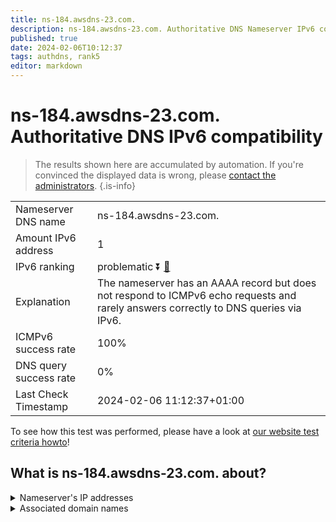 ```yaml
---
title: ns-184.awsdns-23.com.
description: ns-184.awsdns-23.com. Authoritative DNS Nameserver IPv6 compatibility
published: true
date: 2024-02-06T10:12:37
tags: authdns, rank5
editor: markdown
---
```


# ns-184.awsdns-23.com. Authoritative DNS IPv6 compatibility

> The results shown here are accumulated by automation. If you're convinced the displayed data is wrong, please [contact the administrators](/howto/chat). 
{.is-info}




|   |   |
| - | - |
| Nameserver DNS name | ns-184.awsdns-23.com.
| Amount IPv6 address | 1
| IPv6 ranking | problematic :arrow_double_down: [🔗](/howto/ranking) |
| Explanation | The nameserver has an AAAA record but does not respond to ICMPv6 echo requests and rarely answers correctly to DNS queries via IPv6. |
| ICMPv6 success rate | 100%|
| DNS query success rate | 0% |
| Last Check Timestamp | 2024-02-06 11:12:37+01:00 |

To see how this test was performed, please have a look at [our website test criteria howto](/howto/testcriteria/authdns)!


## What is ns-184.awsdns-23.com. about?




<details>
<summary>Nameserver's IP addresses</summary>

2600:9000:5300:b800::1

</details>



<details>
<summary>Associated domain names</summary>

www.ign.com

</details>
